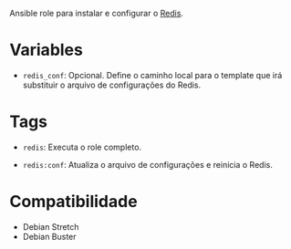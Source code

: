 Ansible role para instalar e configurar o [Redis](http://redis.io/).

# Variables

- `redis_conf`: Opcional. Define o caminho local para o template que irá
  substituir o arquivo de configurações do Redis.

# Tags

- `redis`: Executa o role completo.

- `redis:conf`: Atualiza o arquivo de configurações e reinicia o Redis.

# Compatibilidade

- Debian Stretch
- Debian Buster
